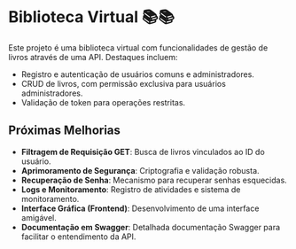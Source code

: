 # Biblioteca Virtual 📚📚

Este projeto é uma biblioteca virtual com funcionalidades de gestão de livros através de uma API. Destaques incluem:

- Registro e autenticação de usuários comuns e administradores.
- CRUD de livros, com permissão exclusiva para usuários administradores.
- Validação de token para operações restritas.

## Próximas Melhorias

- **Filtragem de Requisição GET**: Busca de livros vinculados ao ID do usuário.
- **Aprimoramento de Segurança**: Criptografia e validação robusta.
- **Recuperação de Senha**: Mecanismo para recuperar senhas esquecidas.
- **Logs e Monitoramento**: Registro de atividades e sistema de monitoramento.
- **Interface Gráfica (Frontend)**: Desenvolvimento de uma interface amigável.
- **Documentação em Swagger**: Detalhada documentação Swagger para facilitar o entendimento da API.
